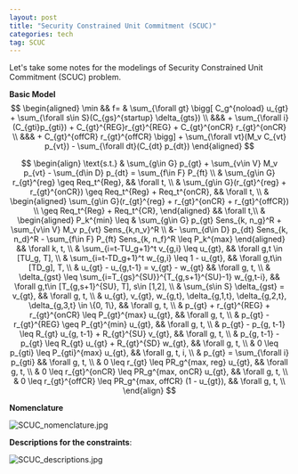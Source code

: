 ```yaml
---
layout: post
title: "Security Constrained Unit Commitment (SCUC)"
categories: tech
tag: SCUC
---
```




Let's take some notes for the modelings of Security Constrained Unit Commitment (SCUC) problem.

**Basic Model**
$$
\begin{aligned}
\min && f= & \sum_{\forall gt} \bigg[ C_g^{noload} u_{gt} + \sum_{\forall s\in S}(C_{gs}^{startup} \delta_{gts}) \\
&&& + \sum_{\forall i}(C_{gti}p_{gti}) + C_{gt}^{REG}r_{gt}^{REG} + C_{gt}^{onCR} r_{gt}^{onCR} \\
&&& + C_{gt}^{offCR} r_{gt}^{offCR} \bigg] + \sum_{\forall vt}(M_v C_{vt} p_{vt}) - \sum_{\forall dt}(C_{dt} p_{dt})
\end{aligned}
$$

$$
\begin{align}
\text{s.t.} & \sum_{g\in G} p_{gt} + \sum_{v\in V} M_v p_{vt} - \sum_{d\in D} p_{dt} = \sum_{f\in F} P_{ft} \\
& \sum_{g\in G} r_{gt}^{reg} \geq Req_t^{Reg}, && \forall t, \\
& \sum_{g\in G}(r_{gt}^{reg} + r_{gt}^{onCR}) \geq Req_t^{Reg} + Req_t^{onCR}, && \forall t, \\
& \begin{aligned}
\sum_{g\in G}(r_{gt}^{reg} + r_{gt}^{onCR} + r_{gt}^{offCR}) \\
\geq Req_t^{Reg} + Req_t^{CR}, 
\end{aligned} && \forall t,\\
& \begin{aligned} P_k^{min} \leq & \sum_{g\in G} p_{gt} Sens_{k, n_g}^R + \sum_{v\in V} M_v p_{vt} Sens_{k,n_v}^R \\
&- \sum_{d\in D} p_{dt} Sens_{k, n_d}^R - \sum_{f\in F} P_{ft} Sens_{k, n_f}^R \leq P_k^{max}
\end{aligned} && \forall k, t, \\
& \sum_{i=t-TU_g+1}^t v_{g,i} \leq u_{gt}, && \forall g,t \in [TU_g, T], \\
& \sum_{i=t-TD_g+1}^t w_{g,i} \leq 1 - u_{gt}, && \forall g,t\in [TD_g], T, \\
& u_{gt} - u_{g,t-1} = v_{gt} - w_{gt} && \forall g, t, \\
& \delta_{gst} \leq \sum_{i=T_{gs}^{SU}}^{T_{g,s+1}^{SU}-1} w_{g,t-i}, && \forall g,t\in [T_{g,s+1}^{SU}, T], s\in [1,2], \\
& \sum_{s\in S} \delta_{gst} = v_{gt}, && \forall g, t, \\
& u_{gt}, v_{gt}, w_{g,t}, \delta_{g,1,t}, \delta_{g,2,t}, \delta_{g,3,t} \in \{0, 1\}, && \forall g, t, \\
& p_{gt} + r_{gt}^{REG} + r_{gt}^{onCR} \leq P_{gt}^{max} u_{gt}, && \forall g, t, \\
& p_{gt} - r_{gt}^{REG} \geq P_{gt}^{min} u_{gt}, && \forall g, t, \\
& p_{gt} - p_{g, t-1} \leq R_{gt} u_{g, t-1} + R_{gt}^{SU} v_{gt}, && \forall g, t, \\
& p_{g, t-1} - p_{gt} \leq R_{gt} u_{gt} + R_{gt}^{SD} w_{gt}, && \forall g, t, \\
& 0 \leq p_{gti} \leq P_{gti}^{max} u_{gt}, && \forall g, t, i, \\
& p_{gt} = \sum_{\forall i} p_{gti} && \forall g, t, \\
& 0 \leq r_{gt} \leq PR_g^{max, reg} u_{gt}, && \forall g, t, \\
& 0 \leq r_{gt}^{onCR} \leq PR_g^{max, onCR} u_{gt}, && \forall g, t, \\
& 0 \leq r_{gt}^{offCR} \leq PR_g^{max, offCR} (1 - u_{gt}), && \forall g, t, \\
\end{align}
$$

**Nomenclature**

![SCUC_nomenclature.jpg](https://s2.loli.net/2024/03/20/uYifU7No8kO6HKC.jpg)

**Descriptions for the constraints**:

![SCUC_descriptions.jpg](https://s2.loli.net/2024/03/20/1enCRiVHokt7DOj.jpg)



